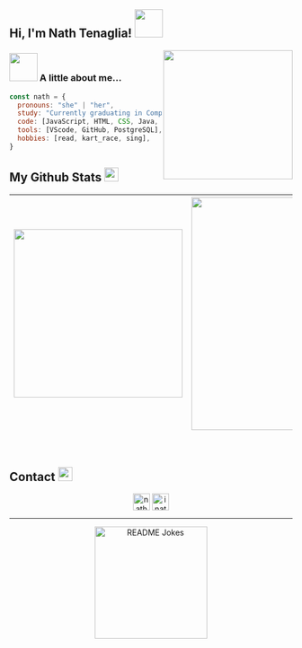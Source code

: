 <!-- <img src='https://github.com/inathlia/inathlia/blob/main/img/nathBanner.png' alt="banner"></img> -->
<h2> Hi, I'm Nath Tenaglia! <img src="https://media.giphy.com/media/mGcNjsfWAjY5AEZNw6/giphy.gif" width="50"></h2>
<img align='right' src="https://media.giphy.com/media/jriaVtZjl39v7PWZQ8/giphy.gif" width="230">

### <img src="https://media.giphy.com/media/VgCDAzcKvsR6OM0uWg/giphy.gif" width="50"> A little about me...

  ```javascript
  const nath = {
    pronouns: "she" | "her",
    study: "Currently graduating in Computer Science at PUC Minas",
    code: [JavaScript, HTML, CSS, Java, PHP],
    tools: [VScode, GitHub, PostgreSQL],
    hobbies: [read, kart_race, sing],
 }
  ```

<h2>
  My Github Stats <img src="https://media.giphy.com/media/MFmpuJsoh6tUPwhCPE/giphy.gif" width="25">
</h2>
 
<div align = "center">
  

  | <img width="300" src="https://streak-stats.demolab.com?user=inathlia&theme=nightowl&hide_border=true&border_radius=10&date_format=M%20j%5B%2C%20Y%5D&mode=weekly"/> | <img width="415" src="http://github-profile-summary-cards.vercel.app/api/cards/profile-details?username=inathlia&theme=nightowl"/> |
   | :-: | :-: |
</div>



<br>
<h2>
  Contact <img src="https://media.giphy.com/media/557ImWHbANqTCcVYPt/giphy.gif" width="25">
</h2>
  <div align="center">
  <a href="https://www.linkedin.com/in/nath%C3%A1lia-tenaglia-26ba9a21b/" target="_blank"><img align="center" src="https://img.shields.io/badge/linkedin-%230077B5.svg?style=for-the-badge&logo=linkedin&logoColor=white" alt="nathalia-tenaglia" height="30" /></a>
  <a href="https://instagram.com/inathlia" target="_blank"><img align="center" src="https://img.shields.io/badge/Instagram-%23E4405F.svg?style=for-the-badge&logo=Instagram&logoColor=white" alt="inathlia" height="30" /></a>
</div> 
  
<hr>
<div align = "center">
  <img width="200" align="center" src="https://readme-jokes.vercel.app/api?theme=nightowl" alt="README Jokes">
</div>
